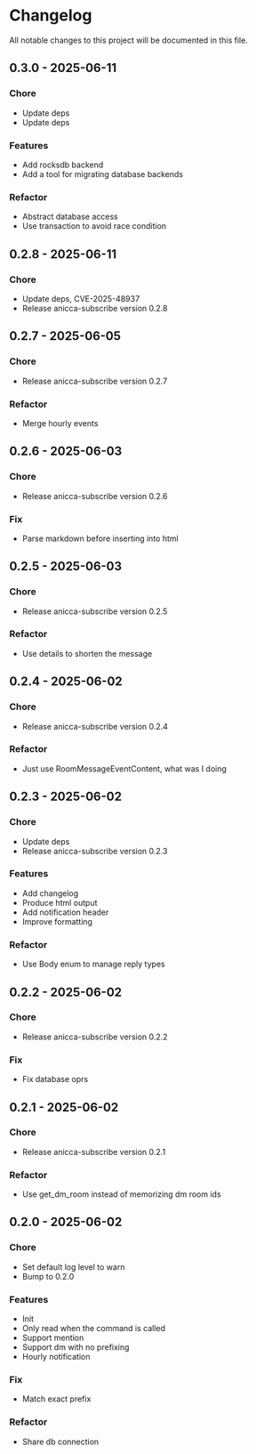 # Changelog

All notable changes to this project will be documented in this file.

## 0.3.0 - 2025-06-11
### Chore
- Update deps
- Update deps

### Features
- Add rocksdb backend
- Add a tool for migrating database backends

### Refactor
- Abstract database access
- Use transaction to avoid race condition

## 0.2.8 - 2025-06-11
### Chore
- Update deps, CVE-2025-48937
- Release anicca-subscribe version 0.2.8

## 0.2.7 - 2025-06-05
### Chore
- Release anicca-subscribe version 0.2.7

### Refactor
- Merge hourly events

## 0.2.6 - 2025-06-03
### Chore
- Release anicca-subscribe version 0.2.6

### Fix
- Parse markdown before inserting into html

## 0.2.5 - 2025-06-03
### Chore
- Release anicca-subscribe version 0.2.5

### Refactor
- Use details to shorten the message

## 0.2.4 - 2025-06-02
### Chore
- Release anicca-subscribe version 0.2.4

### Refactor
- Just use RoomMessageEventContent, what was I doing

## 0.2.3 - 2025-06-02
### Chore
- Update deps
- Release anicca-subscribe version 0.2.3

### Features
- Add changelog
- Produce html output
- Add notification header
- Improve formatting

### Refactor
- Use Body enum to manage reply types

## 0.2.2 - 2025-06-02
### Chore
- Release anicca-subscribe version 0.2.2

### Fix
- Fix database oprs

## 0.2.1 - 2025-06-02
### Chore
- Release anicca-subscribe version 0.2.1

### Refactor
- Use get_dm_room instead of memorizing dm room ids

## 0.2.0 - 2025-06-02
### Chore
- Set default log level to warn
- Bump to 0.2.0

### Features
- Init
- Only read when the command is called
- Support mention
- Support dm with no prefixing
- Hourly notification

### Fix
- Match exact prefix

### Refactor
- Share db connection

<!-- generated by git-cliff -->
